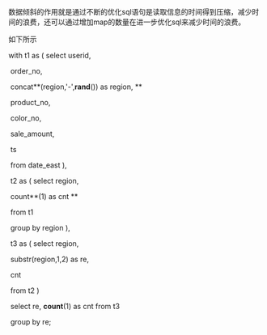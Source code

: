 数据倾斜的作用就是通过不断的优化sql语句是读取信息的时间得到压缩，减少时间的浪费，还可以通过增加map的数量在进一步优化sql来减少时间的浪费。

如下所示

with t1 as (    select  userid,           

​									order_no,           

​									concat**(region,'-',**rand**()) as region,           **

​									product_no,           

​									color_no,           

​									sale_amount,           

​									ts    

​						from date_east ),    

​						t2 as (        select region,               

​													  count**(1) as cnt        **

​											from t1

​											group by region    ),    

​						t3 as (        select region,               

​														substr(region,1,2) as re,      

​														cnt        

​														from t2    ) 

​						select re,       **count**(1) as cnt from t3 

​						group by re;